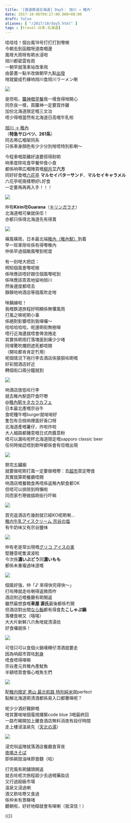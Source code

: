 ```yaml
---
title: '[食道鉄道北海道] Day5： 旭川 → 稚內'
date: 2017-10-06T09:27:00.000+08:00
draft: false
aliases: [ "/2017/10/day5.html" ]
tags : [travel-日本-北海道]
---
```


哇哇哇！個台風18号打打打到嚟喇  
今朝去到函館呀道南嗰邊  
風呀大雨呀有啲水浸咁  
旭川都密雲有雨  
一朝早就落車站改車飛  
由晏晝一點半改做朝早九點[出發](https://hidie.net/hokkaido5b/)  
咁就變成冇緣响旭川食旭川ラーメン喇  

![](/images/hokkaido5a.jpg)

是但啦，[籮神嘅早餐](https://hidie.net/hokkaido5a/)我一樣食得咁開心  
同奈良一樣，買籮神一定要買炸雞  
加份北海道限定嘅三文治  
唔少得嘅當然有北海道日高嘅牛乳啦  
  
[旭川 → 稚內](https://hidie.net/hokkaido5c/)  
（**特急サロベツ、261系**）  
同去帯広嗰架同系  
只係車身顏色有少少分別咁唔特別影喇～  
  
今程車嘅距離好遠要搭得耐啲  
响車度除咗食早餐仲食小食  
都係响帯広嗰陣買嘅[柳月](https://hidie.net/hokkaido2i/)**三六方**  
同好好食嘅[六花亭](https://hidie.net/hokkaido2h/) **マルセイバターサンド**、**マルセイキャラメル**  
六花亭呢兩樣嘢好L好食  
一定要再再再入手！！！  

![](/images/hokkaido5d.jpg)

仲有**Kirin**嘅**Guarana**（[キリンガラナ](https://hidie.net/hokkaido5d/)）  
北海道嘅可樂就係佢！  
亦都只係得北海道先有得賣  

![](/images/hokkaido5e.jpg)

橫風橫雨，日本最北端[稚內（稚內駅）](https://hidie.net/hokkaido5e/)到着  
早一班車除咗係有得嚟稚內  
仲係早過個颱風嚟到呢度  
  
有一刻咁大把諗：  
明知個風會嚟呢樹  
係咪應該唔好跟住個風嚟呢到  
係咪應該乖乖地留响旭川  
然後邊度都唔去  
靜靜地响酒店等個風吹走咁  
  
咪黐線啦！  
我嘅鉄道旅程好明顯係無懼風雨  
打風之嘛呢啲小事  
係絕對影響唔到我㗎囉～  
哈哈哈哈哈，呢邊啲街無樹㗎  
唔行近海邊就唔會俾浪捲走  
其實係啲雨打落塊面到痛少少啫  
同埋驚吹爛把遮死都唔開  
（開咗都肯肯定冇用）  
呢個情況下拖行李去酒店係狼狽咗啲嘅  
好彩間酒店好近  
轉個街口兩分鐘就到  

![](/images/hokkaido5f.jpg)

响酒店放低咗行李  
就去稚內駅逛吓食吓嘢  
@[稚內駅キタカラカフェ](https://hidie.net/hokkaido5f/)  
日本最北產嘅宗谷牛  
食呢種牛嘅burger就啱啱好  
隻包有合桃响裡面好香口呀  
北海道產嘅薯仔，炸啦炸啦  
大人細路都鍾意嘅日式肉醬意粉  
唔可以漏咗呢杯北海道限定嘅sapporo classic beer  
任何時候諗唔到飲咩都係會有佢嘅出現   

![](/images/hokkaido5g.jpg)

祭完五臟廟  
就要做呢啲打風一定要做嘅嘢：去[超市](https://hidie.net/hokkaido5g/)買定嘢食  
其實就算啲餐廳唔開  
响酒店嘅餐館食再唔係返稚內駅食都OK  
但唔可以排除到時懶啦  
同而家冇嘢做搵啲街行吓嘛  

![](/images/hokkaido5h2.jpg)

買完返酒店冇幾耐就已經KO呢啲喇...  
[稚内牛乳アイスクリーム 宗谷の塩](https://hidie.net/hokkaido5h/)  
有牛奶味又有宗谷鹽味  

![](/images/hokkaido5i.jpg)

仲有老是常出現嘅[グリコ アイスの実](https://hidie.net/hokkaido5i/)  
堅鍾意呢隻波波粒  
今次係**濃いぶどう**同**濃いもも**  
都係未重複過味道嘅  

![](/images/hokkaido5j.jpg)

個風好強，仲「♪ 來得快完得快～」  
打咗陣就走咗喇得返微雨咋  
酒店附近嘅餐廳有啲開返  
雖然最想食嘅**車屋 源氏**最後都係冇開  
但酒店對出間[なら鮨](https://hidie.net/hokkaido5j/)都有得食**たこしゃぶ鍋**  
落樓食喇又（嘻嘻）  
大大片新鮮八爪魚咁就清湯烚  
好食囉就係！  

![](/images/hokkaido5k.jpg)

可惜只可以食個火鍋嘆樽仔清酒就要走  
因為响超市買咗[刺身](https://hidie.net/hokkaido5k/)  
唔食唔得㗎嘛  
宗谷產元貝稚內產魷魚  
半額唔買會傷心嘅魚生們  

![](/images/hokkaido5l.jpg)

配[稚内限定 男山 最北航路 特別純米](https://hidie.net/hokkaido5l/)就perfect  
點解北海道啲清酒都係易入口都暈㗎呢？  
  
呢少少酒好難醉嘅  
咁其實啱啱個電視播緊code blue 3嘅最終回  
一路冇睇開加上離食酒店無料消夜有段仔時間  
走上樓浸溫泉先（[天北の湯](https://hidie.net/hokkaido5m)）  

![](/images/hokkaido5n.jpg)
  
浸完唞返陣就落酒店餐廳食宵夜  
[夜鳴きそば](https://hidie.net/hokkaido5n/)  
即係碗豉油味即食麵（哈）  
  
  
  
打完風有啲舖頭開返  
就去咗呢次旅程超少去過嘅藥妝店  
又行過超級市場  
溫泉又浸過喇  
酒又飲咗嘢又食過  
係仲未有景睇啫  
聽朝啦，好好地瞓就會有㗎喇（我深信！）  
  
  
{{<hokkaido>}}
